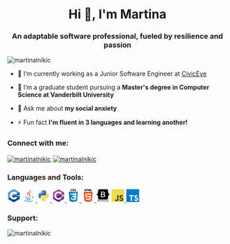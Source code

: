 <h1 align="center">Hi 👋, I'm Martina</h1>
<h3 align="center">An adaptable software professional, fueled by resilience and passion</h3>

<p align="left"> <img src="https://komarev.com/ghpvc/?username=martinalnikic&label=Profile%20views&color=0e75b6&style=flat" alt="martinalnikic" /> </p>

- 🔭 I’m currently working as a Junior Software Engineer at [CivicEye](https://www.civiceye.com/)

- 🌱 I’m a graduate student pursuing a **Master's degree in Computer Science at Vanderbilt University**

- 💬 Ask me about **my social anxiety**

- ⚡ Fun fact **I'm fluent in 3 languages and learning another!**

<h3 align="left">Connect with me:</h3>
<p align="left">
<a href="https://linkedin.com/in/martinalnikic" target="blank"><img align="center" src="https://raw.githubusercontent.com/rahuldkjain/github-profile-readme-generator/master/src/images/icons/Social/linked-in-alt.svg" alt="martinalnikic" height="20" width="30" /></a>
<a href="https://instagram.com/martinalnikic" target="blank"><img align="center" src="https://raw.githubusercontent.com/rahuldkjain/github-profile-readme-generator/master/src/images/icons/Social/instagram.svg" alt="martinalnikic" height="20" width="30" /></a>
</p>

<h3 align="left">Languages and Tools:</h3>
<p align="left"> <a href="https://www.w3schools.com/cpp/" target="_blank" rel="noreferrer"> <img src="https://raw.githubusercontent.com/devicons/devicon/master/icons/cplusplus/cplusplus-original.svg" alt="cplusplus" width="30" height="30"/></a> <a href="https://www.java.com" target="_blank" rel="noreferrer"> <img src="https://raw.githubusercontent.com/devicons/devicon/master/icons/java/java-original.svg" alt="java" width="30" height="30"/> </a> 
<a href="https://www.python.org" target="_blank" rel="noreferrer"> <img src="https://raw.githubusercontent.com/devicons/devicon/master/icons/python/python-original.svg" alt="python" width="30" height="30"/> </a> 
<a href="https://www.w3schools.com/cs/" target="_blank" rel="noreferrer"> <img src="https://raw.githubusercontent.com/devicons/devicon/master/icons/csharp/csharp-original.svg" alt="csharp" width="30" height="30"/> </a> 
<a href="https://www.w3schools.com/css/" target="_blank" rel="noreferrer"> <img src="https://raw.githubusercontent.com/devicons/devicon/master/icons/css3/css3-original-wordmark.svg" alt="css3" width="30" height="30"/> </a> <a href="https://www.w3.org/html/" target="_blank" rel="noreferrer"> <img src="https://raw.githubusercontent.com/devicons/devicon/master/icons/html5/html5-original-wordmark.svg" alt="html5" width="30" height="30"/> </a> <a href="https://getbootstrap.com" target="_blank" rel="noreferrer"> <img src="https://raw.githubusercontent.com/devicons/devicon/master/icons/bootstrap/bootstrap-plain-wordmark.svg" alt="bootstrap" width="30" height="30"/></a> <a href="https://developer.mozilla.org/en-US/docs/Web/JavaScript" target="_blank" rel="noreferrer"> <img src="https://raw.githubusercontent.com/devicons/devicon/master/icons/javascript/javascript-original.svg" alt="javascript" width="30" height="30"/> </a> <a href="https://www.typescriptlang.org/" target="_blank" rel="noreferrer"> <img src="https://raw.githubusercontent.com/devicons/devicon/master/icons/typescript/typescript-original.svg" alt="typescript" width="30" height="30"/> </a> </p>

<h3 align="left">Support:</h3>
<p><a href="https://www.buymeacoffee.com/martinalnikic"> <img align="left" src="https://cdn.buymeacoffee.com/buttons/v2/default-yellow.png" height="40" width="200" alt="martinalnikic" /></a></p><br><br>

